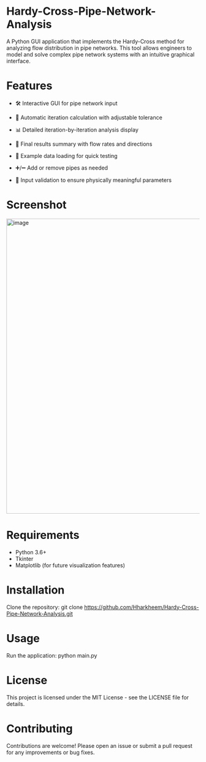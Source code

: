 # Hardy-Cross-Pipe-Network-Analysis
A Python GUI application that implements the Hardy-Cross method for analyzing flow distribution in pipe networks. This tool allows engineers to model and solve complex pipe network systems with an intuitive graphical interface.

# Features
  * 🛠️ Interactive GUI for pipe network input

  * 🔁 Automatic iteration calculation with adjustable tolerance

  * 📊 Detailed iteration-by-iteration analysis display

  * 📝 Final results summary with flow rates and directions

  * 📂 Example data loading for quick testing

  * ➕/➖ Add or remove pipes as needed

  * 🧪 Input validation to ensure physically meaningful parameters

# Screenshot
<img width="1366" height="768" alt="image" src="https://github.com/user-attachments/assets/e90e9b9b-59b0-41ff-b1d3-f7add7d7748d" />

# Requirements
  * Python 3.6+
  * Tkinter 
  * Matplotlib (for future visualization features)

# Installation
Clone the repository:
    git clone https://github.com/Hharkheem/Hardy-Cross-Pipe-Network-Analysis.git

# Usage
Run the application:
  python main.py

# License
This project is licensed under the MIT License - see the LICENSE file for details.

# Contributing
Contributions are welcome! Please open an issue or submit a pull request for any improvements or bug fixes.
